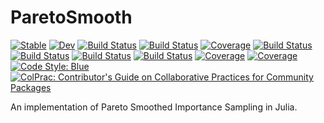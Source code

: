 # ParetoSmooth

[![Stable](https://img.shields.io/badge/docs-stable-blue.svg)](https://ParadaCarleton.github.io/ParetoSmooth.jl/stable)
[![Dev](https://img.shields.io/badge/docs-dev-blue.svg)](https://ParadaCarleton.github.io/ParetoSmooth.jl/dev)
[![Build Status](https://github.com/ParadaCarleton/ParetoSmooth.jl/workflows/CI/badge.svg)](https://github.com/ParadaCarleton/ParetoSmooth.jl/actions)
[![Build Status](https://github.com/ParadaCarleton/ParetoSmooth.jl/badges/master/pipeline.svg)](https://github.com/ParadaCarleton/ParetoSmooth.jl/pipelines)
[![Coverage](https://github.com/ParadaCarleton/ParetoSmooth.jl/badges/master/coverage.svg)](https://github.com/ParadaCarleton/ParetoSmooth.jl/commits/master)
[![Build Status](https://travis-ci.com/ParadaCarleton/ParetoSmooth.jl.svg?branch=master)](https://travis-ci.com/ParadaCarleton/ParetoSmooth.jl)
[![Build Status](https://ci.appveyor.com/api/projects/status/github/ParadaCarleton/ParetoSmooth.jl?svg=true)](https://ci.appveyor.com/project/ParadaCarleton/ParetoSmooth-jl)
[![Build Status](https://cloud.drone.io/api/badges/ParadaCarleton/ParetoSmooth.jl/status.svg)](https://cloud.drone.io/ParadaCarleton/ParetoSmooth.jl)
[![Build Status](https://api.cirrus-ci.com/github/ParadaCarleton/ParetoSmooth.jl.svg)](https://cirrus-ci.com/github/ParadaCarleton/ParetoSmooth.jl)
[![Coverage](https://codecov.io/gh/ParadaCarleton/ParetoSmooth.jl/branch/master/graph/badge.svg)](https://codecov.io/gh/ParadaCarleton/ParetoSmooth.jl)
[![Coverage](https://coveralls.io/repos/github/ParadaCarleton/ParetoSmooth.jl/badge.svg?branch=master)](https://coveralls.io/github/ParadaCarleton/ParetoSmooth.jl?branch=master)
[![Code Style: Blue](https://img.shields.io/badge/code%20style-blue-4495d1.svg)](https://github.com/invenia/BlueStyle)
[![ColPrac: Contributor's Guide on Collaborative Practices for Community Packages](https://img.shields.io/badge/ColPrac-Contributor's%20Guide-blueviolet)](https://github.com/SciML/ColPrac)


An implementation of Pareto Smoothed Importance Sampling in Julia.
